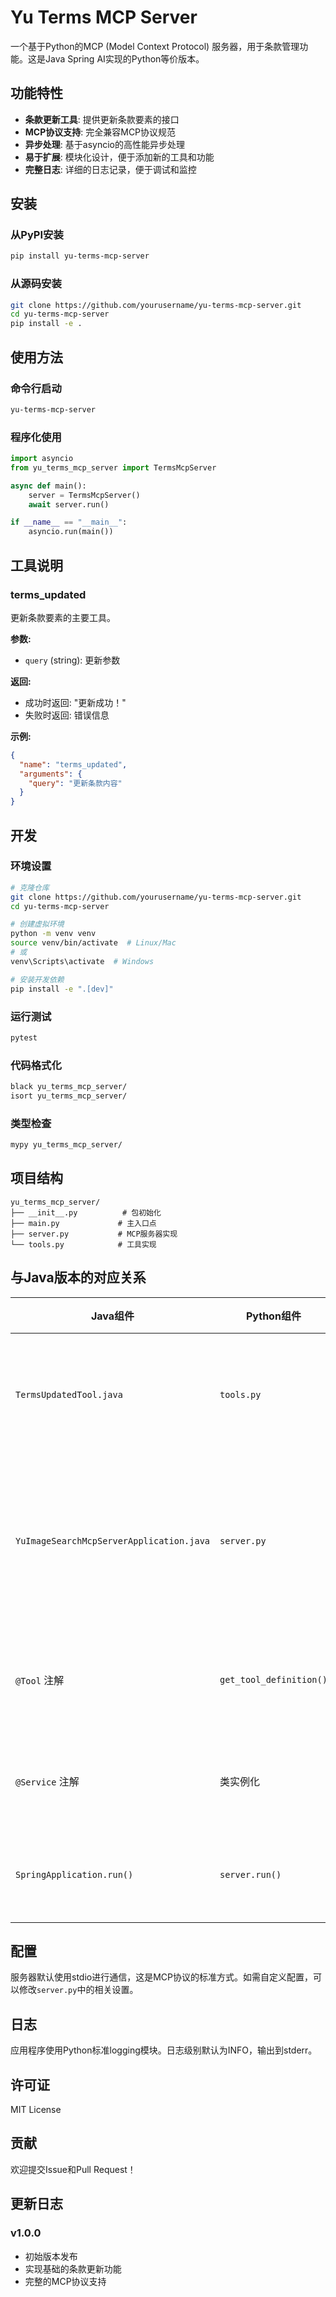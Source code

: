 # Yu Terms MCP Server

一个基于Python的MCP (Model Context Protocol) 服务器，用于条款管理功能。这是Java Spring AI实现的Python等价版本。

## 功能特性

- **条款更新工具**: 提供更新条款要素的接口
- **MCP协议支持**: 完全兼容MCP协议规范
- **异步处理**: 基于asyncio的高性能异步处理
- **易于扩展**: 模块化设计，便于添加新的工具和功能
- **完整日志**: 详细的日志记录，便于调试和监控

## 安装

### 从PyPI安装

```bash
pip install yu-terms-mcp-server
```

### 从源码安装

```bash
git clone https://github.com/yourusername/yu-terms-mcp-server.git
cd yu-terms-mcp-server
pip install -e .
```

## 使用方法

### 命令行启动

```bash
yu-terms-mcp-server
```

### 程序化使用

```python
import asyncio
from yu_terms_mcp_server import TermsMcpServer

async def main():
    server = TermsMcpServer()
    await server.run()

if __name__ == "__main__":
    asyncio.run(main())
```

## 工具说明

### terms_updated

更新条款要素的主要工具。

**参数:**
- `query` (string): 更新参数

**返回:**
- 成功时返回: "更新成功！"
- 失败时返回: 错误信息

**示例:**
```json
{
  "name": "terms_updated",
  "arguments": {
    "query": "更新条款内容"
  }
}
```

## 开发

### 环境设置

```bash
# 克隆仓库
git clone https://github.com/yourusername/yu-terms-mcp-server.git
cd yu-terms-mcp-server

# 创建虚拟环境
python -m venv venv
source venv/bin/activate  # Linux/Mac
# 或
venv\Scripts\activate  # Windows

# 安装开发依赖
pip install -e ".[dev]"
```

### 运行测试

```bash
pytest
```

### 代码格式化

```bash
black yu_terms_mcp_server/
isort yu_terms_mcp_server/
```

### 类型检查

```bash
mypy yu_terms_mcp_server/
```

## 项目结构

```
yu_terms_mcp_server/
├── __init__.py          # 包初始化
├── main.py             # 主入口点
├── server.py           # MCP服务器实现
└── tools.py            # 工具实现
```

## 与Java版本的对应关系

| Java组件 | Python组件 | 说明 |
|---------|-----------|------|
| `TermsUpdatedTool.java` | `tools.py` | 条款更新工具实现 |
| `YuImageSearchMcpServerApplication.java` | `server.py` | 主应用程序和服务器配置 |
| `@Tool` 注解 | `get_tool_definition()` | 工具定义和注册 |
| `@Service` 注解 | 类实例化 | 服务组件管理 |
| `SpringApplication.run()` | `server.run()` | 应用程序启动 |

## 配置

服务器默认使用stdio进行通信，这是MCP协议的标准方式。如需自定义配置，可以修改`server.py`中的相关设置。

## 日志

应用程序使用Python标准logging模块。日志级别默认为INFO，输出到stderr。

## 许可证

MIT License

## 贡献

欢迎提交Issue和Pull Request！

## 更新日志

### v1.0.0
- 初始版本发布
- 实现基础的条款更新功能
- 完整的MCP协议支持
